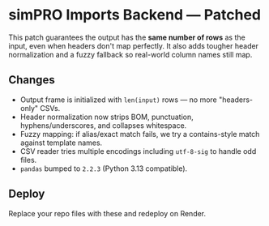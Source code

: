 # simPRO Imports Backend — Patched
This patch guarantees the output has the **same number of rows** as the input, even when headers don't map perfectly. It also adds tougher header normalization and a fuzzy fallback so real-world column names still map.
## Changes
- Output frame is initialized with `len(input)` rows — no more "headers-only" CSVs.
- Header normalization now strips BOM, punctuation, hyphens/underscores, and collapses whitespace.
- Fuzzy mapping: if alias/exact match fails, we try a contains-style match against template names.
- CSV reader tries multiple encodings including `utf-8-sig` to handle odd files.
- `pandas` bumped to `2.2.3` (Python 3.13 compatible).
## Deploy
Replace your repo files with these and redeploy on Render.
